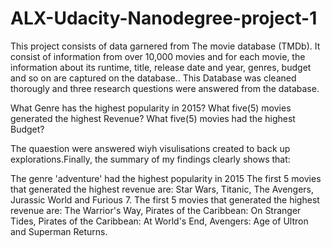 # ALX-Udacity-Nanodegree-project-1
This project consists of data garnered from The movie database (TMDb). It consist of information from over 10,000 movies and for each movie, the information about its runtime, title, release date and year, genres, budget and so on are captured on the database.. This Database was cleaned thorougly and three research questions were answered from the database.

What Genre has the highest popularity in 2015?
What five(5) movies generated the highest Revenue?
What five(5) movies had the highest Budget?

The quaestion were answered wiyh visulisations created to back up explorations.Finally, the summary of my findings clearly shows that:

The genre 'adventure' had the highest popularity in 2015
The first 5 movies that generated the highest revenue are: Star Wars, Titanic, The Avengers, Jurassic World and Furious 7.
The first 5 movies that generated the highest revenue are: The Warrior's Way, Pirates of the Caribbean: On Stranger Tides, Pirates of the Caribbean: At World's End, Avengers: Age of Ultron and Superman Returns.
